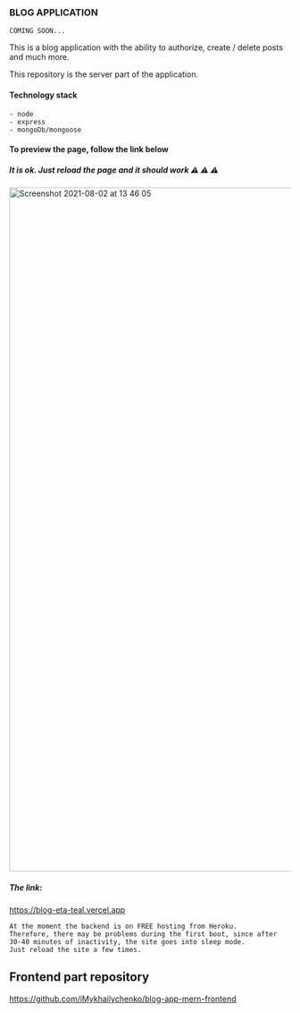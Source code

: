 ### BLOG APPLICATION

``` COMING SOON... ```


This is a blog application with the ability to authorize, create / delete posts and much more. 

This repository is the server part of the application.

#### Technology stack

``` 
- node
- express
- mongoDb/mongoose
```


#### To preview the page, follow the link below

##### It is ok. Just reload the page and it should work  ⚠ ⚠ ⚠

<img width="1223" alt="Screenshot 2021-08-02 at 13 46 05" src="https://user-images.githubusercontent.com/50461642/127850008-90128077-8e3f-4a64-8d26-2674534f5883.png">

##### The link: 
https://blog-eta-teal.vercel.app

```
At the moment the backend is on FREE hosting from Heroku.
Therefore, there may be problems during the first boot, since after 30-40 minutes of inactivity, the site goes into sleep mode.
Just reload the site a few times.
```


## Frontend part repository

https://github.com/iMykhailychenko/blog-app-mern-frontend
